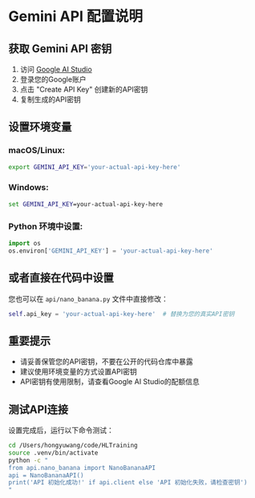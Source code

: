 # Gemini API 配置说明

## 获取 Gemini API 密钥

1. 访问 [Google AI Studio](https://aistudio.google.com/app/apikey)
2. 登录您的Google账户
3. 点击 "Create API Key" 创建新的API密钥
4. 复制生成的API密钥

## 设置环境变量

### macOS/Linux:
```bash
export GEMINI_API_KEY='your-actual-api-key-here'
```

### Windows:
```cmd
set GEMINI_API_KEY=your-actual-api-key-here
```

### Python 环境中设置:
```python
import os
os.environ['GEMINI_API_KEY'] = 'your-actual-api-key-here'
```

## 或者直接在代码中设置

您也可以在 `api/nano_banana.py` 文件中直接修改：

```python
self.api_key = 'your-actual-api-key-here'  # 替换为您的真实API密钥
```

## 重要提示

- 请妥善保管您的API密钥，不要在公开的代码仓库中暴露
- 建议使用环境变量的方式设置API密钥
- API密钥有使用限制，请查看Google AI Studio的配额信息

## 测试API连接

设置完成后，运行以下命令测试：

```bash
cd /Users/hongyuwang/code/HLTraining
source .venv/bin/activate
python -c "
from api.nano_banana import NanoBananaAPI
api = NanoBananaAPI()
print('API 初始化成功!' if api.client else 'API 初始化失败，请检查密钥')
"
```